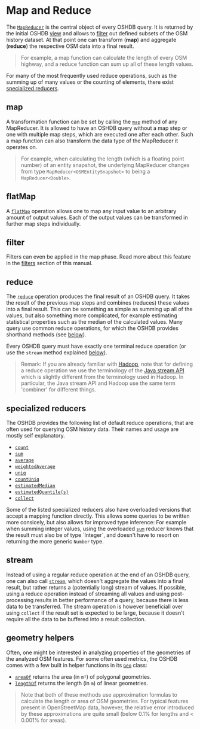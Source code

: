 Map and Reduce
==============

The [`MapReducer`](https://docs.ohsome.org/java/oshdb/0.6.1/aggregated/org/heigit/bigspatialdata/oshdb/api/mapreducer/MapReducer.html) is the central object of every OSHDB query. It is returned by the initial OSHDB [view](views.md) and allows to [filter](filters.md) out defined subsets of the OSM history dataset. At that point one can transform (**map**) and aggregate (**reduce**) the respective OSM data into a final result.

> For example, a map function can calculate the length of every OSM highway, and a reduce function can sum up all of these length values.

For many of the most frequently used reduce operations, such as the summing up of many values or the counting of elements, there exist [specialized reducers](#specialized-reducers).

map
---

A transformation function can be set by calling the [`map`](https://docs.ohsome.org/java/oshdb/0.6.1/aggregated/org/heigit/bigspatialdata/oshdb/api/mapreducer/MapReducer.html#map(org.heigit.bigspatialdata.oshdb.api.generic.function.SerializableFunction)) method of any MapReducer. It is allowed to have an OSHDB query without a map step or one with multiple map steps, which are executed one after each other. Such a map function can also transform the data type of the MapReducer it operates on.

> For example, when calculating the length (which is a floating point number) of an entity snapshot, the underlying MapReducer changes from type `MapReducer<OSMEntitySnapshot>` to being a `MapReducer<Double>`.

flatMap
-------

A [`flatMap`](https://docs.ohsome.org/java/oshdb/0.6.1/aggregated/org/heigit/bigspatialdata/oshdb/api/mapreducer/MapReducer.html#flatMap(org.heigit.bigspatialdata.oshdb.api.generic.function.SerializableFunction)) operation allows one to map any input value to an arbitrary amount of output values. Each of the output values can be transformed in further map steps individually.

filter
------

Filters can even be applied in the map phase. Read more about this feature in the [filters](filters.md#lambda-filters) section of this manual.

reduce
------

The [`reduce`](https://docs.ohsome.org/java/oshdb/0.6.1/aggregated/org/heigit/bigspatialdata/oshdb/api/mapreducer/MapReducer.html#reduce(org.heigit.bigspatialdata.oshdb.api.generic.function.SerializableSupplier,org.heigit.bigspatialdata.oshdb.api.generic.function.SerializableBiFunction,org.heigit.bigspatialdata.oshdb.api.generic.function.SerializableBinaryOperator)) operation produces the final result of an OSHDB query. It takes the result of the previous map steps and combines (reduces) these values into a final result. This can be something as simple as summing up all of the values, but also something more complicated, for example estimating statistical properties such as the median of the calculated values. Many query use common reduce operations, for which the OSHDB provides shorthand methods (see [below](#specialized-reducers)).

Every OSHDB query must have exactly one terminal reduce operation (or use the `stream` method explained [below](#stream)).

> Remark: If you are already familiar with [Hadoop](https://en.wikipedia.org/wiki/Apache_Hadoop), note that for defining a reduce operation we use the terminology of the [Java stream API](https://docs.oracle.com/en/java/javase/11/docs/api/java.base/java/util/stream/package-summary.html) which is slightly different from the terminology used in Hadoop. In particular, the Java stream API and Hadoop use the same term 'combiner' for different things.

specialized reducers
--------------------

The OSHDB provides the following list of default reduce operations, that are often used for querying OSM history data. Their names and usage are mostly self explanatory. 

* [`count`](https://docs.ohsome.org/java/oshdb/0.6.1/aggregated/org/heigit/bigspatialdata/oshdb/api/mapreducer/MapReducer.html#count())
* [`sum`](https://docs.ohsome.org/java/oshdb/0.6.1/aggregated/org/heigit/bigspatialdata/oshdb/api/mapreducer/MapReducer.html#sum())
* [`average`](https://docs.ohsome.org/java/oshdb/0.6.1/aggregated/org/heigit/bigspatialdata/oshdb/api/mapreducer/MapReducer.html#average())
* [`weightedAverage`](https://docs.ohsome.org/java/oshdb/0.6.1/aggregated/org/heigit/bigspatialdata/oshdb/api/mapreducer/MapReducer.html#weightedAverage(org.heigit.bigspatialdata.oshdb.api.generic.function.SerializableFunction))
* [`uniq`](https://docs.ohsome.org/java/oshdb/0.6.1/aggregated/org/heigit/bigspatialdata/oshdb/api/mapreducer/MapReducer.html#uniq())
* [`countUniq`](https://docs.ohsome.org/java/oshdb/0.6.1/aggregated/org/heigit/bigspatialdata/oshdb/api/mapreducer/MapReducer.html#countUniq())
* [`estimatedMedian`](https://docs.ohsome.org/java/oshdb/0.6.1/aggregated/org/heigit/bigspatialdata/oshdb/api/mapreducer/MapReducer.html#estimatedMedian())
* [`estimatedQuantile(s)`](https://docs.ohsome.org/java/oshdb/0.6.1/aggregated/org/heigit/bigspatialdata/oshdb/api/mapreducer/MapReducer.html#estimatedQuantiles())
* [`collect`](https://docs.ohsome.org/java/oshdb/0.6.1/aggregated/org/heigit/bigspatialdata/oshdb/api/mapreducer/MapReducer.html#collect())

Some of the listed specialized reducers also have overloaded versions that accept a mapping function directly. This allows some queries to be written more consicely, but also allows for improved type inference: For example when summing integer values, using the overloaded [`sum`](https://docs.ohsome.org/java/oshdb/0.6.1/aggregated/org/heigit/bigspatialdata/oshdb/api/mapreducer/MapReducer.html#sum(org.heigit.bigspatialdata.oshdb.api.generic.function.SerializableFunction)) reducer knows that the result must also be of type `Integer`, and doesn't have to resort on returning the more generic `Number` type.

stream
------

Instead of using a regular reduce operation at the end of an OSHDB query, one can also call [`stream`](https://docs.ohsome.org/java/oshdb/0.6.1/aggregated/org/heigit/bigspatialdata/oshdb/api/mapreducer/MapReducer.html#stream()), which doesn't aggregate the values into a final result, but rather returns a (potentially long) stream of values. If possible, using a reduce operation instead of streaming all values and using post-processing results in better performance of a query, because there is less data to be transferred. The stream operation is however beneficiall over using `collect` if the result set is expected to be large, because it doesn't require all the data to be buffered into a result collection.

geometry helpers
----------------

Often, one might be interested in analyzing properties of the geometries of the analyzed OSM features. For some often used metrics, the OSHDB comes with a few built in helper functions in its [`Geo`](https://docs.ohsome.org/java/oshdb/0.6.1/aggregated/org/heigit/bigspatialdata/oshdb/util/geometry/Geo.html) class:

* [`areaOf`](https://docs.ohsome.org/java/oshdb/0.6.1/aggregated/org/heigit/bigspatialdata/oshdb/util/geometry/Geo.html#areaOf(org.locationtech.jts.geom.Geometry)) returns the area (in `m²`) of polygonal geometries.
* [`lengthOf`](https://docs.ohsome.org/java/oshdb/0.6.1/aggregated/org/heigit/bigspatialdata/oshdb/util/geometry/Geo.html#lengthOf(org.locationtech.jts.geom.Geometry)) returns the length (in `m`) of linear geometries.

> Note that both of these methods use approximation formulas to calculate the length or area of OSM geometries. For typical features present in OpenStreetMap data, however, the relative error introduced by these approximations are quite small (below 0.1% for lengths and < 0.001% for areas).
